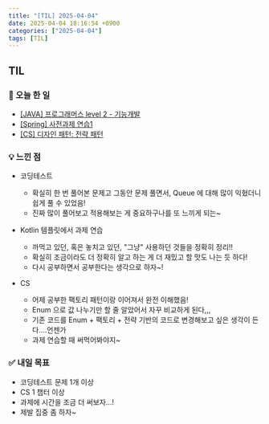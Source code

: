 ```yaml
---
title: "[TIL] 2025-04-04"
date: 2025-04-04 18:16:54 +0900
categories: ["2025-04-04"]
tags: [TIL]
---
```


## TIL
### 📌 오늘 한 일
- [[JAVA] 프로그래머스 level 2 - 기능개발](https://jelliclesu.github.io/2025-04-04/algorithm/2025/04/04/algo.html)
- [[Spring] 사전과제 연습1](https://jelliclesu.github.io/2025-04-04/spring/2025/04/04/prac.html)
- [[CS] 디자인 패턴: 전략 패턴](https://jelliclesu.github.io/2025-04-04/cs/2025/04/04/cs.html)

### 💡 느낀 점
- 코딩테스트
  - 확실히 한 번 풀어본 문제고 그동안 문제 풀면서, Queue 에 대해 많이 익혔더니 쉽게 풀 수 있었음!
  - 진짜 많이 풀어보고 적용해보는 게 중요하구나를 또 느끼게 되는~

- Kotlin 템플릿에서 과제 연습
  - 까먹고 있던, 혹은 놓치고 있던, "그냥" 사용하던 것들을 정확히 정리!!
  - 확실히 조금이라도 더 정확히 알고 하는 게 더 재밌고 할 맛도 나는 듯 하다!
  - 다시 공부하면서 공부한다는 생각으로 하자~!

- CS
  - 어제 공부한 팩토리 패턴이랑 이어져서 완전 이해했음!
  - Enum 으로 값 나누기만 할 줄 알았어서 자꾸 비교하게 된다,,,
  - 기존 코드를 Enum + 팩토리 + 전략 기반의 코드로 변경해보고 싶은 생각이 든다....언젠가
  - 과제 연습할 때 써먹어봐야지~

### ✅ 내일 목표
- 코딩테스트 문제 1개 이상
- CS 1 챕터 이상
- 과제에 시간을 조금 더 써보자...!
- 제발 집중 좀 하자~
